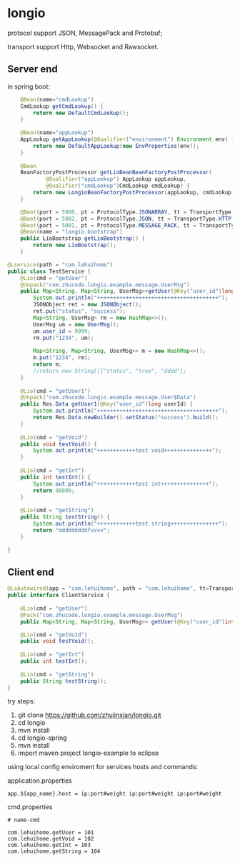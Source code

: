 # longio

protocol support JSON, MessagePack and Protobuf;

transport support Http, Websocket and Rawsocket.

## Server end

in spring boot:

```java
    @Bean(name="cmdLookup")
	CmdLookup getCmdLookup() {
		return new DefaultCmdLookup(); 
	}
	
	@Bean(name="appLookup")
	AppLookup getAppLookup(@Qualifier("environment") Environment env) {
		return new DefaultAppLookup(new EnvProperties(env)); 
	}
	
	@Bean
	BeanFactoryPostProcessor getLioBeanBeanFactoryPostProcessor(
			@Qualifier("appLookup") AppLookup appLookup, 
			@Qualifier("cmdLookup")CmdLookup cmdLookup) {
		return new LongioBeanFactoryPostProcessor(appLookup, cmdLookup);
	}

	@Boot(port = 5000, pt = ProtocolType.JSONARRAY, tt = TransportType.HTTP)
	@Boot(port = 5002, pt = ProtocolType.JSON, tt = TransportType.HTTP)
	@Boot(port = 5001, pt = ProtocolType.MESSAGE_PACK, tt = TransportType.SOCKET)
	@Bean(name = "longio.bootstrap")
	public LioBootstrap getLioBootstrap() {
		return new LioBootstrap();
	}

```

```java
@Lservice(path = "com.lehuihome")
public class TestService {
	@Lio(cmd = "getUser")
	@Unpack("com.zhucode.longio.example.message.UserMsg")
	public Map<String, Map<String, UserMsg>>getUser(@Key("user_id")long userId) {
		System.out.println("++++++++++++++++++++++++++++++++++++++");
		JSONObject ret = new JSONObject();
		ret.put("status", "success");
		Map<String, UserMsg> rm = new HashMap<>();
		UserMsg um = new UserMsg();
		um.user_id = 9999;
		rm.put("1234", um);
		
		Map<String, Map<String, UserMsg>> m = new HashMap<>();
		m.put("1234", rm);
		return m;
		//return new String[]{"status", "true", "dddd"};
	}
	
	@Lio(cmd = "getUser1")
	@Unpack("com.zhucode.longio.example.message.User$Data")
	public Res.Data getUser1(@Key("user_id")long userId) {
		System.out.println("++++++++++++++++++++++++++++++++++++++");
		return Res.Data.newBuilder().setStatus("success").build();
	}
	
	@Lio(cmd = "getVoid")
	public void testVoid() {
		System.out.println("++++++++++++test void+++++++++++++++");
	}
	
	@Lio(cmd = "getInt")
	public int testInt() {
		System.out.println("++++++++++++test int+++++++++++++++");
		return 98800;
	}
	
	@Lio(cmd = "getString")
	public String testString() {
		System.out.println("++++++++++++test string+++++++++++++++");
		return "dddddddddfvvvv";
	}

}

```

## Client end

```java
@LsAutowired(app = "com.lehuihome", path = "com.lehuihome", tt=TransportType.SOCKET, ip="127.0.0.1", port=9001, pt=ProtocolType.MESSAGE_PACK)
public interface ClientService {
	
	@Lio(cmd = "getUser")
	@Pack("com.zhucode.longio.example.message.UserMsg")
	public Map<String, Map<String, UserMsg>> getUser(@Key("user_id")int userId);

	@Lio(cmd = "getVoid")
	public void testVoid();
	
	@Lio(cmd = "getInt")
	public int testInt();
	
	@Lio(cmd = "getString")
	public String testString();
}
```

try steps:

1. git clone https://github.com/zhujinxian/longio.git
2. cd longio
3. mvn install
4. cd longio-spring
5. mvn install
6. import maven project longio-example to eclipse

using local config enviroment for services hosts and commands:

application.properties

```
app.${app_name}.host = ip:port#weight ip:port#weight ip:port#weight 
```

cmd.properties
```
# name-cmd 

com.lehuihome.getUser = 101
com.lehuihome.getVoid = 102
com.lehuihome.getInt = 103
com.lehuihome.getString = 104
```





